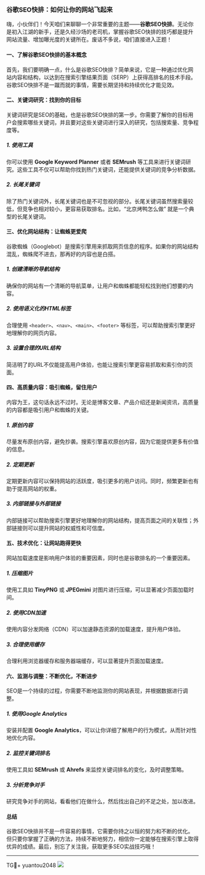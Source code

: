 ### 谷歌SEO快排：如何让你的网站飞起来

嗨，小伙伴们！今天咱们来聊聊一个非常重要的主题——**谷歌SEO快排**。无论你是初入江湖的新手，还是久经沙场的老司机，掌握谷歌SEO快排的技巧都是提升网站流量、增加曝光度的关键所在。废话不多说，咱们直接进入正题！

#### 一、了解谷歌SEO快排的基本概念

首先，我们要明确一点，什么是谷歌SEO快排？简单来说，它是一种通过优化网站内容和结构，以达到在搜索引擎结果页面（SERP）上获得高排名的技术手段。谷歌SEO快排不是一蹴而就的事情，需要长期坚持和持续优化才能见效。

#### 二、关键词研究：找到你的目标

关键词研究是SEO的基础，也是谷歌SEO快排的第一步。你需要了解你的目标用户会搜索哪些关键词，并且要对这些关键词进行深入的研究，包括搜索量、竞争程度等。

##### 1. 使用工具
你可以使用 **Google Keyword Planner** 或者 **SEMrush** 等工具来进行关键词研究。这些工具不仅可以帮助你找到热门关键词，还能提供关键词的竞争分析数据。

##### 2. 长尾关键词
除了热门关键词外，长尾关键词也是不可忽视的部分。长尾关键词虽然搜索量较低，但竞争也相对较小，更容易获取排名。比如，“北京烤鸭怎么做” 就是一个典型的长尾关键词。

#### 三、优化网站结构：让蜘蛛更爱爬

谷歌蜘蛛（Googlebot）是搜索引擎用来抓取网页信息的程序。如果你的网站结构混乱，蜘蛛爬不进去，那再好的内容也是白搭。

##### 1. 创建清晰的导航结构
确保你的网站有一个清晰的导航菜单，让用户和蜘蛛都能轻松找到他们想要的内容。

##### 2. 使用语义化的HTML标签
合理使用 `<header>`、`<nav>`、`<main>`、`<footer>` 等标签，可以帮助搜索引擎更好地理解你的网页内容。

##### 3. 设置合理的URL结构
简洁明了的URL不仅能提高用户体验，也能让搜索引擎更容易抓取和索引你的页面。

#### 四、高质量内容：吸引蜘蛛，留住用户

内容为王，这句话永远不过时。无论是博客文章、产品介绍还是新闻资讯，高质量的内容都是吸引用户和蜘蛛的关键。

##### 1. 原创内容
尽量发布原创内容，避免抄袭。搜索引擎喜欢原创内容，因为它能提供更多有价值的信息。

##### 2. 定期更新
定期更新内容可以保持网站的活跃度，吸引更多的用户访问。同时，频繁更新也有助于提高网站的权重。

##### 3. 内部链接与外部链接
内部链接可以帮助搜索引擎更好地理解你的网站结构，提高页面之间的关联性；外部链接则可以提升网站的权威性和可信度。

#### 五、技术优化：让网站跑得更快

网站加载速度是影响用户体验的重要因素，同时也是谷歌排名的一个重要因素。

##### 1. 压缩图片
使用工具如 **TinyPNG** 或 **JPEGmini** 对图片进行压缩，可以显著减少页面加载时间。

##### 2. 使用CDN加速
使用内容分发网络（CDN）可以加速静态资源的加载速度，提升用户体验。

##### 3. 合理使用缓存
合理利用浏览器缓存和服务器端缓存，可以显著提升页面加载速度。

#### 六、监测与调整：不断优化，不断进步

SEO是一个持续的过程，你需要不断地监测你的网站表现，并根据数据进行调整。

##### 1. 使用Google Analytics
安装并配置 **Google Analytics**，可以让你详细了解用户的行为模式，从而针对性地优化内容。

##### 2. 监控关键词排名
使用工具如 **SEMrush** 或 **Ahrefs** 来监控关键词排名的变化，及时调整策略。

##### 3. 分析竞争对手
研究竞争对手的网站，看看他们在做什么，然后找出自己的不足之处，加以改进。

#### 总结

谷歌SEO快排并不是一件容易的事情，它需要你持之以恒的努力和不断的优化。但只要你掌握了正确的方法，持续不断地努力，相信你一定能够在搜索引擎上取得优异的成绩。最后，别忘了关注我，获取更多SEO实战技巧哦！

---

TG💪+ yuantou2048  ![](https://github.com/user-attachments/assets/42a5a4a5-fea9-4a1d-8aa0-73e57e430cca)